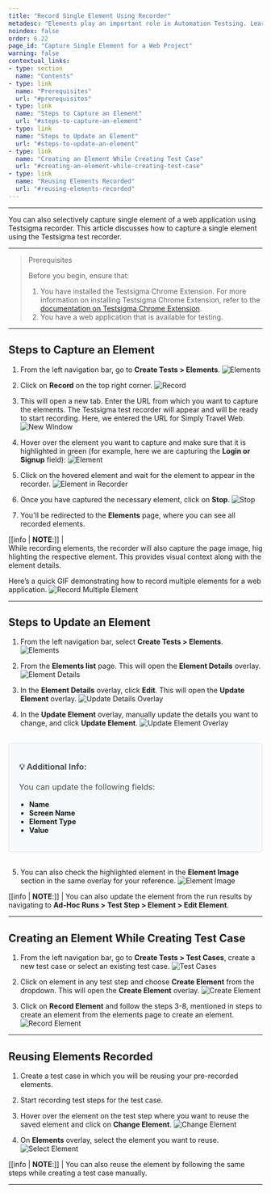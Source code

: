 ```yaml
---
title: "Record Single Element Using Recorder"
metadesc: "Elements play an important role in Automation Testsing. Learn how to capture single element for a Web Application project in Testsigma"
noindex: false
order: 6.22
page_id: "Capture Single Element for a Web Project"
warning: false
contextual_links:
- type: section
  name: "Contents"
- type: link
  name: "Prerequisites"
  url: "#prerequisites"
- type: link
  name: "Steps to Capture an Element"
  url: "#steps-to-capture-an-element"
- type: link
  name: "Steps to Update an Element"
  url: "#steps-to-update-an-element"
- type: link
  name: "Creating an Element While Creating Test Case"
  url: "#creating-an-element-while-creating-test-case"
- type: link
  name: "Reusing Elements Recorded"
  url: "#reusing-elements-recorded"
---
```


---

You can also selectively capture single element of a web application using Testsigma recorder. This article discusses how to capture a single element using the Testsigma test recorder.

---


> <p id="prerequisites">Prerequisites</p>
>
>
> Before you begin, ensure that:
> 1. You have installed the Testsigma Chrome Extension. For more information on installing Testsigma Chrome Extension, refer to the [documentation on Testsigma Chrome Extension](https://testsigma.com/docs/test-step-recorder/install-chrome-extension/). 
> 2. You have a web application that is available for testing.

---

## **Steps to Capture an Element**


1. From the left navigation bar, go to **Create Tests > Elements**.
![Elements](https://s3.amazonaws.com/static-docs.testsigma.com/new_images/projects/applications/rmenavelem.png)

2. Click on **Record** on the top right corner. 
![Record](https://s3.amazonaws.com/static-docs.testsigma.com/new_images/projects/applications/rmecorec.png)

3. This will open a new tab. Enter the URL from which you want to capture the elements. The Testsigma test recorder will appear and will be ready to start recording. Here, we entered the URL for Simply Travel Web.
![New Window](https://s3.amazonaws.com/static-docs.testsigma.com/new_images/projects/applications/rmenwrec.png)

4. Hover over the element you want to capture and make sure that it is highlighted in green (for example, here we are capturing the **Login or Signup** field):
![Element](https://s3.amazonaws.com/static-docs.testsigma.com/new_images/projects/applications/rmeloselm.png)

5. Click on the hovered element and wait for the element to appear in the recorder.
![Element in Recorder](https://s3.amazonaws.com/static-docs.testsigma.com/new_images/projects/applications/rmecoelm.png)

6. Once you have captured the necessary element, click on **Stop**.
![Stop](https://s3.amazonaws.com/static-docs.testsigma.com/new_images/projects/applications/rsecosp.png)

7. You'll be redirected to the **Elements** page, where you can see all recorded elements.

[[info | **NOTE**:]]
| While recording elements, the recorder will also capture the page image, highlighting the respective element. This provides visual context along with the element details.

Here’s a quick GIF demonstrating how to record multiple elements for a web application. 
![Record Multiple Element](https://s3.amazonaws.com/static-docs.testsigma.com/new_images/projects/applications/RecordMultipleElements.gif)


---


## **Steps to Update an Element**

1. From the left navigation bar, select **Create Tests > Elements**.
![Elements](https://s3.amazonaws.com/static-docs.testsigma.com/new_images/projects/applications/Update_Elements_Nav.png)

2. From the **Elements list** page. This will open the **Element Details** overlay. 
![Element Details](https://s3.amazonaws.com/static-docs.testsigma.com/new_images/projects/applications/Element_List_Page.png)

3. In the **Element Details** overlay, click **Edit**. This will open the **Update Element** overlay. 
![Update Details Overlay](https://s3.amazonaws.com/static-docs.testsigma.com/new_images/projects/applications/Element_Details_Overlay.png)

4. In the **Update Element** overlay, manually update the details you want to change, and click **Update Element**.
![Update Element Overlay](https://s3.amazonaws.com/static-docs.testsigma.com/new_images/projects/applications/Update_Element_Overlay.png)

<br>

   <div style="background-color: #f8f9fa; padding: 20px; border-radius: 5px; border: 1px solid #dee2e6;">
     <p style="font-size: 16px; color: #495057;">
       <b>💡 Additional Info:</b><br><br>
       You can update the following fields:
       <ul style="list-style-type: disc; padding-left: 20px;">
         <li><b>Name</b></li>
         <li><b>Screen Name</b></li>
         <li><b>Element Type</b></li>
         <li><b>Value</b></li>
       </ul>
     </p>
   </div>

<br>

5. You can also check the highlighted element in the **Element Image** section in the same overlay for your reference.
![Element Image](https://s3.amazonaws.com/static-docs.testsigma.com/new_images/projects/applications/Image_Captured_for_Element.png)

[[info | **NOTE**:]]
| You can also update the element from the run results by navigating to **Ad-Hoc Runs > Test Step > Element > Edit Element**.

---

## **Creating an Element While Creating Test Case**

1. From the left navigation bar, go to **Create Tests > Test Cases**, create a new test case or select an existing test case.
![Test Cases](https://s3.amazonaws.com/static-docs.testsigma.com/new_images/projects/applications/csenavtcs.png)

2. Click on element in any test step and choose **Create Element** from the dropdown. This will open the **Create Element** overlay. 
![Create Element](https://s3.amazonaws.com/static-docs.testsigma.com/new_images/projects/applications/csecocefdd.png)

3. Click on **Record Element** and follow the steps 3-8, mentioned in steps to create an element from the elements page to create an element.
![Record Element](https://s3.amazonaws.com/static-docs.testsigma.com/new_images/projects/applications/rsecorfueol.png)



---

## **Reusing Elements Recorded**

1. Create a test case in which you will be reusing your pre-recorded elements.

2. Start recording test steps for the test case.

3. Hover over the element on the test step where you want to reuse the saved element and click on **Change Element**.
![Change Element](https://s3.amazonaws.com/static-docs.testsigma.com/new_images/projects/applications/ruelmcelm.png)

4. On **Elements** overlay, select the element you want to reuse.
![Select Element](https://s3.amazonaws.com/static-docs.testsigma.com/new_images/projects/applications/ruelmse.png)

[[info | **NOTE**:]]
| You can also reuse the element by following the same steps while creating a test case manually.

---